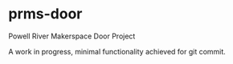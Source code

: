 # prms-door
Powell River Makerspace Door Project

A work in progress, minimal functionality achieved for git commit.
